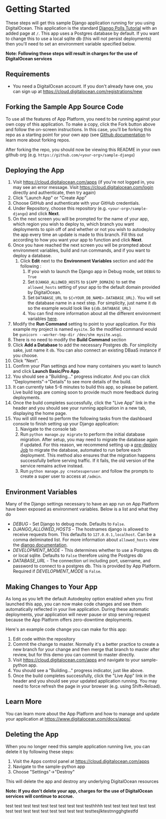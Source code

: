 # Getting Started #

These steps will get this sample Django application running for you using DigitalOcean.
This application is the standard [Django Polls Tutorial](https://docs.djangoproject.com/en/3.1/intro/tutorial01/) with an added page at `/`.
This app uses a Postgres database by default. If you want to change this to use 
a local sqlite db (this will not persist deployments) then you'll need to set
an environment variable specified below.

**Note: Following these steps will result in charges for the use of DigitalOcean services**

## Requirements

* You need a DigitalOcean account. If you don't already have one, you can sign up at https://cloud.digitalocean.com/registrations/new
    
## Forking the Sample App Source Code

To use all the features of App Platform, you need to be running against your own copy of this application. To make a copy, click the Fork button above and follow the on-screen instructions. In this case, you'll be forking this repo as a starting point for your own app (see [Github documentation](https://docs.github.com/en/github/getting-started-with-github/fork-a-repo) to learn more about forking repos.

After forking the repo, you should now be viewing this README in your own github org (e.g. `https://github.com/<your-org>/sample-django`)

## Deploying the App ##

1. Visit https://cloud.digitalocean.com/apps (if you're not logged in, you may see an error message. Visit https://cloud.digitalocean.com/login directly and authenticate, then try again)
1. Click "Launch App" or "Create App"
1. Choose GitHub and authenticate with your GitHub credentials.
1. Under Repository, choose this repository (e.g. `<your-org>/sample-django`) and click **Next**.
1. On the next screen you will be prompted for the name of your app, which region you wish to deploy to, which branch you want deployments to spin off of and whether or not you wish to autodeploy the app every time an update is made to this branch. Fill this out according to how you want your app to function and click **Next**.
1. Once you have reached the next screen you will be prompted about environment variables, build and run commands, and if you want to deploy a database. 
    1. Click **Edit** next to the **Environment Variables** section and add the following :
        1. If you wish to launch the Django app in Debug mode, set `DEBUG` to `True`
        1. Set `DJANGO_ALLOWED_HOSTS` to `${APP_DOMAIN}` to set the `allowed_hosts` setting of your app to the default domain provided by DigitalOcean.
        1. Set `DATABASE_URL` to `${<YOUR_DB_NAME>.DATABASE_URL}`. You will set the database name in a next step. For simplicity, just name it `db` so the example would look like `${db.DATABASE_URL}`
        1. You can find more information about all the different environment variables [here](#environment-variables).
1. Modify the **Run Command** setting to point to your application. For this example my project is named `mysite`. So the modified command would be `gunicorn --worker-tmp-dir /dev/shm mysite.wsgi`. 
1. There is no need to modify the **Build Command** section
1. Click **Add a Database** to add the necessary Postgres db. For simplicity sake, just name it `db`. You can also connect an existing DBaaS instance if you choose. 
1. Click "Next".
1. Confirm your Plan settings and how many containers you want to launch and click **Launch Basic/Pro App**.
1. You should see a "Building..." progress indicator. And you can click "Deployments"→"Details" to see more details of the build.
1. It can currently take 5-6 minutes to build this app, so please be patient. Live build logs are coming soon to provide much more feedback during deployments.
1. Once the build completes successfully, click the "Live App" link in the header and you should see your running application in a new tab, displaying the home page.
1. You will still need to perform the following tasks from the dashboard console to finish setting up your Django application:
    1. Navigate to the console tab
    1. Run `python manage.py migrate` to perform the initial database migration. After setup, you may need to migrate the database again if updated. For this reason, we recommend setting up a [pre-deploy Job](https://docs.digitalocean.com/products/app-platform/how-to/manage-jobs/) to migrate the database, automated to run before each deployment. This method also ensures that the migration happens successfully before serving traffic. If it fails, the old version of the service remains active instead.
    1. Run `python manage.py createsuperuser` and follow the prompts to create a super user to access at `/admin`.

## Environment Variables ##
Many of the Django settings necessary to have an app run on App Platform have been exposed as environment variables. Below 
is a list and what they do

* *DEBUG* - Set Django to debug mode. Defaults to `False`.
* *DJANGO_ALLOWED_HOSTS* - The hostnames django is allowed to receive requests from. This defaults to `127.0.0.1,localhost`. Can be a comma deliminated list. For more information about `allowed_hosts` view the [django documentation](https://docs.djangoproject.com/en/3.1/ref/settings/#allowed-hosts).
* *DEVELOPMENT_MODE* - This determines whether to use a Postgres db or local sqlite. Defaults to `False` therefore using the Postgres db
* *DATABASE_URL* - The connection url including port, username, and password to connect to a postgres db. This is provided by App Platform. Required if *DEVELOPMENT_MODE* is `False`.

## Making Changes to Your App ##

As long as you left the default Autodeploy option enabled when you first launched this app, you can now make code changes and see them automatically reflected in your live application. During these automatic deployments, your application will never pause or stop serving request because the App Platform offers zero-downtime deployments.

Here's an example code change you can make for this app:
1. Edit code within the repository
1. Commit the change to master. Normally it's a better practice to create a new branch for your change and then merge that branch to master after review, but for this demo you can commit to master directly.
1. Visit https://cloud.digitalocean.com/apps and navigate to your sample-python app.
1. You should see a "Building..." progress indicator, just like above.
1. Once the build completes successfully, click the "Live App" link in the header and you should see your updated application running. You may need to force refresh the page in your browser (e.g. using Shift+Reload).

## Learn More ##

You can learn more about the App Platform and how to manage and update your application at https://www.digitalocean.com/docs/apps/.


## Deleting the App #

When you no longer need this sample application running live, you can delete it by following these steps:
1. Visit the Apps control panel at https://cloud.digitalocean.com/apps
1. Navigate to the sample-python app
1. Choose "Settings"->"Destroy"

This will delete the app and destroy any underlying DigitalOcean resources

**Note: If you don't delete your app, charges for the use of DigitalOcean services will continue to accrue.**

test test test
test test test test
test test testhhhh
test test test
test test test
test test test test test test
test test test
testtesjlktestnngghgtestfd
